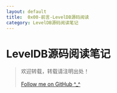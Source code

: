 ```yaml
---
layout: default
title:  0x00-前言-LevelDB源码阅读
category: LevelDB源码阅读笔记
---
```


# LevelDB源码阅读笔记

> 欢迎转载，转载请注明出处！<br><br>
> [Follow me on GitHub ^\_^](http://github.com/KevinsBobo/)

